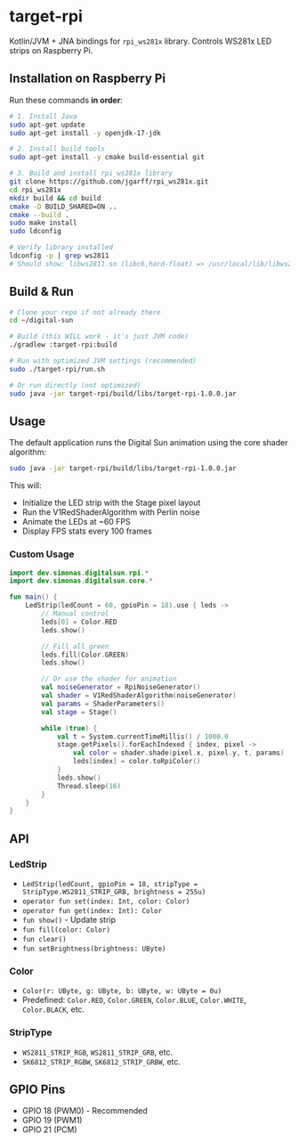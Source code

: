 # target-rpi

Kotlin/JVM + JNA bindings for `rpi_ws281x` library. Controls WS281x LED strips on Raspberry Pi.

## Installation on Raspberry Pi

Run these commands **in order**:

```bash
# 1. Install Java
sudo apt-get update
sudo apt-get install -y openjdk-17-jdk

# 2. Install build tools
sudo apt-get install -y cmake build-essential git

# 3. Build and install rpi_ws281x library
git clone https://github.com/jgarff/rpi_ws281x.git
cd rpi_ws281x
mkdir build && cd build
cmake -D BUILD_SHARED=ON ..
cmake --build .
sudo make install
sudo ldconfig

# Verify library installed
ldconfig -p | grep ws2811
# Should show: libws2811.so (libc6,hard-float) => /usr/local/lib/libws2811.so
```

## Build & Run

```bash
# Clone your repo if not already there
cd ~/digital-sun

# Build (this WILL work - it's just JVM code)
./gradlew :target-rpi:build

# Run with optimized JVM settings (recommended)
sudo ./target-rpi/run.sh

# Or run directly (not optimized)
sudo java -jar target-rpi/build/libs/target-rpi-1.0.0.jar
```

## Usage

The default application runs the Digital Sun animation using the core shader algorithm:

```bash
sudo java -jar target-rpi/build/libs/target-rpi-1.0.0.jar
```

This will:
- Initialize the LED strip with the Stage pixel layout
- Run the V1RedShaderAlgorithm with Perlin noise
- Animate the LEDs at ~60 FPS
- Display FPS stats every 100 frames

### Custom Usage

```kotlin
import dev.simonas.digitalsun.rpi.*
import dev.simonas.digitalsun.core.*

fun main() {
    LedStrip(ledCount = 60, gpioPin = 18).use { leds ->
        // Manual control
        leds[0] = Color.RED
        leds.show()

        // Fill all green
        leds.fill(Color.GREEN)
        leds.show()

        // Or use the shader for animation
        val noiseGenerator = RpiNoiseGenerator()
        val shader = V1RedShaderAlgorithm(noiseGenerator)
        val params = ShaderParameters()
        val stage = Stage()

        while (true) {
            val t = System.currentTimeMillis() / 1000.0
            stage.getPixels().forEachIndexed { index, pixel ->
                val color = shader.shade(pixel.x, pixel.y, t, params)
                leds[index] = color.toRpiColor()
            }
            leds.show()
            Thread.sleep(16)
        }
    }
}
```

## API

### LedStrip
- `LedStrip(ledCount, gpioPin = 18, stripType = StripType.WS2811_STRIP_GRB, brightness = 255u)`
- `operator fun set(index: Int, color: Color)`
- `operator fun get(index: Int): Color`
- `fun show()` - Update strip
- `fun fill(color: Color)`
- `fun clear()`
- `fun setBrightness(brightness: UByte)`

### Color
- `Color(r: UByte, g: UByte, b: UByte, w: UByte = 0u)`
- Predefined: `Color.RED`, `Color.GREEN`, `Color.BLUE`, `Color.WHITE`, `Color.BLACK`, etc.

### StripType
- `WS2811_STRIP_RGB`, `WS2811_STRIP_GRB`, etc.
- `SK6812_STRIP_RGBW`, `SK6812_STRIP_GRBW`, etc.

## GPIO Pins
- GPIO 18 (PWM0) - Recommended
- GPIO 19 (PWM1)
- GPIO 21 (PCM)
